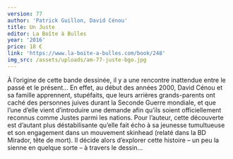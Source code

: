 ```yaml
---
version: 77
author: 'Patrick Guillon, David Cénou'
title: Un Juste
editor: La Boîte à Bulles
year: '2016'
price: 18 €
link: 'https://www.la-boite-a-bulles.com/book/248'
img_src: /assets/uploads/am-77-juste-bgo.jpg
---
```

À l’origine de cette bande dessinée, il y a une rencontre inattendue entre le passé et le présent… En effet, au début des années 2000, David Cénou et sa famille apprennent, stupéfaits, que leurs arrières grands-parents ont caché des personnes juives durant la Seconde Guerre mondiale, et que l’une d’elle vient d’introduire une demande afin qu’ils soient officiellement reconnus comme Justes parmi les nations. Pour l’auteur, cette découverte est d’autant plus déstabilisante qu’elle fait écho à sa jeunesse tumultueuse et son engagement dans un mouvement skinhead (relaté dans la BD Mirador, tête de mort). Il décide alors d’explorer cette histoire – un peu la sienne en quelque sorte – à travers le dessin…
